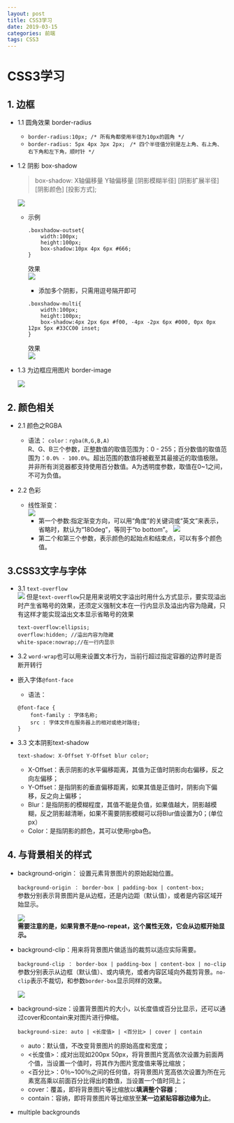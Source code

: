 ```yaml
---
layout: post
title: CSS3学习
date: 2019-03-15
categories: 前端
tags: CSS3
---
```

# CSS3学习
## 1. 边框
* 1.1 圆角效果 border-radius
	* `border-radius:10px; /* 所有角都使用半径为10px的圆角 */ `   
	* `border-radius: 5px 4px 3px 2px; `
	  `/* 四个半径值分别是左上角、右上角、右下角和左下角，顺时针 */ `
* 1.2 阴影 box-shadow   

	> box-shadow: X轴偏移量 Y轴偏移量 [阴影模糊半径] [阴影扩展半径] [阴影颜色] [投影方式];
	
	![](/img/css3-1.png)
	
	* 示例
	
		```
		.boxshadow-outset{
			width:100px;
			height:100px;
			box-shadow:10px 4px 6px #666;
		}
		```
		效果  
		![](/img/css3-2.png)   
		
		* 添加多个阴影，只需用逗号隔开即可
		
		```
		.boxshadow-multi{
		 	width:100px;
		 	height:100px;
			box-shadow:4px 2px 6px #f00, -4px -2px 6px #000, 0px 0px 12px 5px #33CC00 inset;
		}
		```
		效果   
		![](/img/css3-3.png)
* 1.3 为边框应用图片 border-image

	![](/img/css3-4.png)

## 2. 颜色相关
* 2.1 颜色之RGBA
	* 语法： `color：rgba(R,G,B,A)`    
	R、G、B三个参数，正整数值的取值范围为：0 - 255；百分数值的取值范围为：`0.0% - 100.0%`。超出范围的数值将被截至其最接近的取值极限。并非所有浏览器都支持使用百分数值。A为透明度参数，取值在0~1之间，不可为负值。 

* 2.2 色彩 
	* 线性渐变：   
		![](/img/css3-5.png)
		* 第一个参数:指定渐变方向，可以用“角度”的关键词或“英文”来表示，省略时，默认为“180deg”，等同于“to bottom”。
		![](/img/css3-6.png)
		* 第二个和第三个参数，表示颜色的起始点和结束点，可以有多个颜色值。

## 3.CSS3文字与字体
* 3.1 `text-overflow`     
![](/img/css3-6.jpg)
但是`text-overflow`只是用来说明文字溢出时用什么方式显示，要实现溢出时产生省略号的效果，还须定义强制文本在一行内显示及溢出内容为隐藏，只有这样才能实现溢出文本显示省略号的效果

	```
	text-overflow:ellipsis; 
	overflow:hidden; //溢出内容为隐藏
	white-space:nowrap;//在一行内显示
	```
* 3.2 `word-wrap`也可以用来设置文本行为，当前行超过指定容器的边界时是否断开转行
* 嵌入字体`@font-face`
	* 语法：
	
	```
	@font-face {
		font-family : 字体名称;
		src : 字体文件在服务器上的相对或绝对路径;
	}
	```
* 3.3 文本阴影text-shadow  
    
	`text-shadow: X-Offset Y-Offset blur color;`
	* X-Offset：表示阴影的水平偏移距离，其值为正值时阴影向右偏移，反之向左偏移；      
	* Y-Offset：是指阴影的垂直偏移距离，如果其值是正值时，阴影向下偏移，反之向上偏移；
	* Blur：是指阴影的模糊程度，其值不能是负值，如果值越大，阴影越模糊，反之阴影越清晰，如果不需要阴影模糊可以将Blur值设置为0；(单位px）
	* Color：是指阴影的颜色，其可以使用rgba色。

## 4. 与背景相关的样式
* background-origin： 设置元素背景图片的原始起始位置。

	`background-origin ： border-box | padding-box | content-box;`   
	参数分别表示背景图片是从边框，还是内边距（默认值），或者是内容区域开始显示。     
	
	![](/img/css3-8.jpg)  
	**需要注意的是，如果背景不是no-repeat，这个属性无效，它会从边框开始显示。**

*  background-clip：用来将背景图片做适当的裁剪以适应实际需要。

	`background-clip ： border-box | padding-box | content-box | no-clip`    
	参数分别表示从边框（默认值）、或内填充，或者内容区域向外裁剪背景。`no-clip`表示不裁切，和参数`border-box`显示同样的效果。
	   
	![](/img/css3-9.jpg)   

* background-size：设置背景图片的大小，以长度值或百分比显示，还可以通过cover和contain来对图片进行伸缩。

	`background-size: auto | <长度值> | <百分比> | cover | contain`

	* auto：默认值，不改变背景图片的原始高度和宽度；
	* <长度值>：成对出现如200px 50px，将背景图片宽高依次设置为前面两个值，当设置一个值时，将其作为图片宽度值来等比缩放；
	* <百分比>：0％~100％之间的任何值，将背景图片宽高依次设置为所在元素宽高乘以前面百分比得出的数值，当设置一个值时同上；
	* cover：覆盖，即将背景图片等比缩放以**填满整个容器**；
	* contain：容纳，即将背景图片等比缩放至**某一边紧贴容器边缘为止**。

* multiple backgrounds